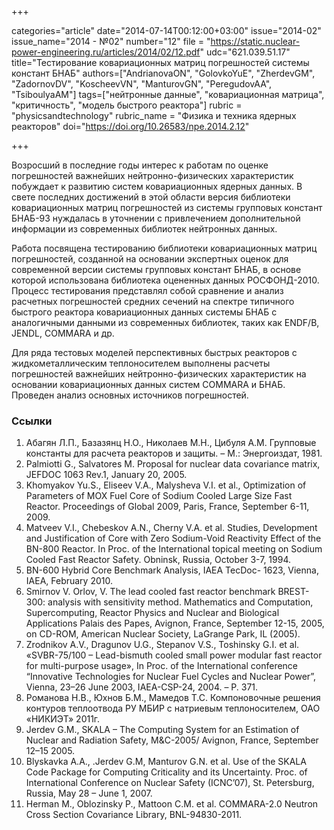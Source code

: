+++

categories="article"
date="2014-07-14T00:12:00+03:00"
issue="2014-02"
issue_name="2014 - №02"
number="12"
file = "https://static.nuclear-power-engineering.ru/articles/2014/02/12.pdf"
udc="621.039.51.17"
title="Тестирование ковариационных матриц погрешностей системы констант БНАБ"
authors=["AndrianovaON", "GolovkoYuE", "ZherdevGM", "ZadornovDV", "KoscheevVN", "ManturovGN",
"PeregudovAA", "TsiboulyaAM"]
tags=["нейтронные данные", "ковариационная матрица", "критичность", "модель быстрого реактора"]
rubric = "physicsandtechnology"
rubric_name = "Физика и техника ядерных реакторов"
doi="https://doi.org/10.26583/npe.2014.2.12"

+++

Возросший в последние годы интерес к работам по оценке погрешностей важнейших нейтронно-физических характеристик побуждает к развитию систем ковариационных ядерных данных. В свете последних достижений в этой области версия библиотеки ковариационных матриц погрешностей из системы групповых констант БНАБ-93 нуждалась в уточнении с привлечением дополнительной информации из современных библиотек нейтронных данных.

Работа посвящена тестированию библиотеки ковариационных матриц погрешностей, созданной на основании экспертных оценок для современной версии системы групповых констант БНАБ, в основе которой использована библиотека оцененных данных РОСФОНД-2010. Процесс тестирования представлял собой сравнение и анализ расчетных погрешностей средних сечений на спектре типичного быстрого реактора ковариационных данных системы БНАБ с аналогичными данными из современных библиотек, таких как ENDF/B, JENDL, COMMARA и др.

Для ряда тестовых моделей перспективных быстрых реакторов с жидкометаллическим теплоносителем выполнены расчеты погрешностей важнейших нейтронно-физических характеристик на основании ковариационных данных систем COMMARA и БНАБ. Проведен анализ основных источников погрешностей.

### Ссылки

1. Абагян Л.П., Базазянц Н.О., Николаев М.Н., Цибуля А.М. Групповые константы для расчета реакторов и защиты. – М.: Энергоиздат, 1981.
2. Palmiotti G., Salvatores M. Proposal for nuclear data covariance matrix, JEFDOC 1063 Rev.1, January 20, 2005.
3. Khomyakov Yu.S., Eliseev V.A., Malysheva V.I. et al., Optimization of Parameters of MOX Fuel Core of Sodium Cooled Large Size Fast Reactor. Proceedings of Global 2009, Paris, France, September 6-11, 2009.
4. Matveev V.I., Chebeskov A.N., Cherny V.A. et al. Studies, Development and Justification of Core with Zero Sodium-Void Reactivity Effect of the BN-800 Reactor. In Proc. of the International topical meeting on Sodium Cooled Fast Reactor Safety. Obninsk, Russia, October 3-7, 1994.
5. BN-600 Hybrid Core Benchmark Analysis, IAEA TecDoc- 1623, Vienna, IAEA, February 2010.
6. Smirnov V. Orlov, V. The lead cooled fast reactor benchmark BREST-300: analysis with sensitivity method. Mathematics and Computation, Supercomputing, Reactor Physics and Nuclear and Biological Applications Palais des Papes, Avignon, France, September 12-15, 2005, on CD-ROM, American Nuclear Society, LaGrange Park, IL (2005).
7. Zrodnikov A.V., Dragunov U.G., Stepanov V.S., Toshinsky G.I. et al. «SVBR-75/100 – Lead-bismuth cooled small power modular fast reactor for multi-purpose usage», In Proc. of the International conference “Innovative Technologies for Nuclear Fuel Cycles and Nuclear Power”, Vienna, 23–26 June 2003, IAEA-CSP-24, 2004. – P. 371.
8. Романова Н.В., Юхнов Б.М., Мамедов Т.С. Компоновочные решения контуров теплоотвода РУ МБИР с натриевым теплоносителем, ОАО «НИКИЭТ» 2011г.
9. Jerdev G.M., SKALA – The Computing System for an Estimation of Nuclear and Radiation Safety, M&C-2005/ Avignon, France, September 12–15 2005.
10. Blyskavka A.A., .Jerdev G.M, Manturov G.N. et al. Use of the SKALA Code Package for Computing Criticality and its Uncertainty. Proc. of International Conference on Nuclear Safety (ICNC’07), St. Petersburg, Russia, May 28 – June 1, 2007.
11. Herman M., Oblozinsky P., Mattoon C.M. et al. COMMARA-2.0 Neutron Cross Section Covariance Library, BNL-94830-2011.